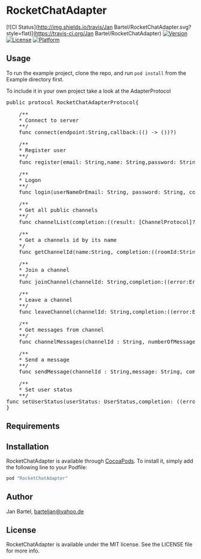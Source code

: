 # RocketChatAdapter

[![CI Status](http://img.shields.io/travis/Jan Bartel/RocketChatAdapter.svg?style=flat)](https://travis-ci.org/Jan Bartel/RocketChatAdapter)
[![Version](https://img.shields.io/cocoapods/v/RocketChatAdapter.svg?style=flat)](http://cocoapods.org/pods/RocketChatAdapter)
[![License](https://img.shields.io/cocoapods/l/RocketChatAdapter.svg?style=flat)](http://cocoapods.org/pods/RocketChatAdapter)
[![Platform](https://img.shields.io/cocoapods/p/RocketChatAdapter.svg?style=flat)](http://cocoapods.org/pods/RocketChatAdapter)

## Usage

To run the example project, clone the repo, and run `pod install` from the Example directory first.

To include it in your own project take a look at the AdapterProtocol

<pre>
public protocol RocketChatAdapterProtocol{

    /**
    * Connect to server
    **/
    func connect(endpoint:String,callback:(() -> ())?)

    /**
    * Register user
    **/
    func register(email: String,name: String,password: String,completion: ((userId: String?, error: ErrorType?) -> Void)?)

    /**
    * Logon
    **/
    func login(userNameOrEmail: String, password: String, completion:((result: AuthorizationResultProtocol?,error:ErrorType?)->Void)?)

    /**
    * Get all public channels
    **/
    func channelList(completion:((result: [ChannelProtocol]?,error: ErrorType?)->Void)?)

    /**
    * Get a channels id by its name
    */
    func getChannelId(name:String, completion:((roomId:String?, error: ErrorType?)->Void)?)

    /**
    * Join a channel
    **/
    func joinChannel(channelId: String,completion:((error:ErrorType?)->Void)?)

    /**
    * Leave a channel
    **/
    func leaveChannel(channelId: String,completion:((error:ErrorType?)->Void)?)

    /**
    * Get messages from channel
    **/
    func channelMessages(channelId : String, numberOfMessages:Int, start: NSDate?, end: NSDate?, completion: ((result: MessageHistoryResultProtocol?, error: ErrorType?)->Void)?)

    /**
    * Send a message
    **/
    func sendMessage(channelId : String,message: String, completion: ((result: Message?, error: ErrorType?) -> Void)?)

    /**
    * Set user status
    **/
func setUserStatus(userStatus: UserStatus,completion: ((error:ErrorType?)->Void)?)
}
</pre>


## Requirements

## Installation

RocketChatAdapter is available through [CocoaPods](http://cocoapods.org). To install
it, simply add the following line to your Podfile:

```ruby
pod "RocketChatAdapter"
```

## Author

Jan Bartel, barteljan@yahoo.de

## License

RocketChatAdapter is available under the MIT license. See the LICENSE file for more info.
